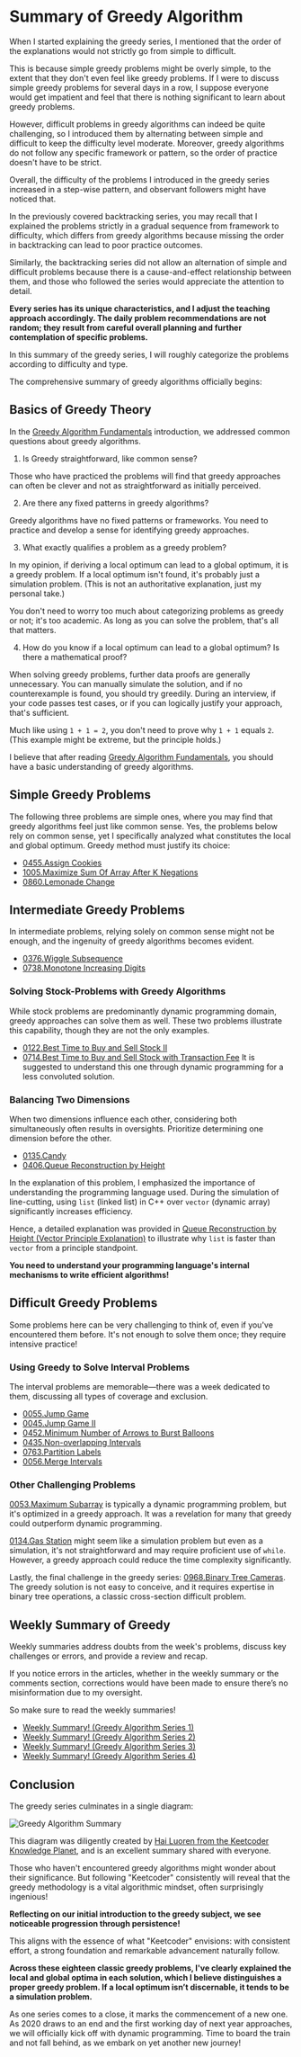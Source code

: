 # Summary of Greedy Algorithm

When I started explaining the greedy series, I mentioned that the order of the explanations would not strictly go from simple to difficult. 

This is because simple greedy problems might be overly simple, to the extent that they don't even feel like greedy problems. If I were to discuss simple greedy problems for several days in a row, I suppose everyone would get impatient and feel that there is nothing significant to learn about greedy problems.

However, difficult problems in greedy algorithms can indeed be quite challenging, so I introduced them by alternating between simple and difficult to keep the difficulty level moderate. Moreover, greedy algorithms do not follow any specific framework or pattern, so the order of practice doesn't have to be strict.

Overall, the difficulty of the problems I introduced in the greedy series increased in a step-wise pattern, and observant followers might have noticed that.

In the previously covered backtracking series, you may recall that I explained the problems strictly in a gradual sequence from framework to difficulty, which differs from greedy algorithms because missing the order in backtracking can lead to poor practice outcomes. 

Similarly, the backtracking series did not allow an alternation of simple and difficult problems because there is a cause-and-effect relationship between them, and those who followed the series would appreciate the attention to detail.

**Every series has its unique characteristics, and I adjust the teaching approach accordingly. The daily problem recommendations are not random; they result from careful overall planning and further contemplation of specific problems.**

In this summary of the greedy series, I will roughly categorize the problems according to difficulty and type.

The comprehensive summary of greedy algorithms officially begins:

## Basics of Greedy Theory

In the [Greedy Algorithm Fundamentals](https://keetcoder.com/problems/greedy-algorithm-fundamentals.html) introduction, we addressed common questions about greedy algorithms.

1. Is Greedy straightforward, like common sense?

Those who have practiced the problems will find that greedy approaches can often be clever and not as straightforward as initially perceived.

2. Are there any fixed patterns in greedy algorithms?

Greedy algorithms have no fixed patterns or frameworks. You need to practice and develop a sense for identifying greedy approaches.

3. What exactly qualifies a problem as a greedy problem?

In my opinion, if deriving a local optimum can lead to a global optimum, it is a greedy problem. If a local optimum isn't found, it's probably just a simulation problem. (This is not an authoritative explanation, just my personal take.)

You don't need to worry too much about categorizing problems as greedy or not; it's too academic. As long as you can solve the problem, that's all that matters.

4. How do you know if a local optimum can lead to a global optimum? Is there a mathematical proof?

When solving greedy problems, further data proofs are generally unnecessary. You can manually simulate the solution, and if no counterexample is found, you should try greedily. During an interview, if your code passes test cases, or if you can logically justify your approach, that's sufficient.

Much like using `1 + 1 = 2`, you don't need to prove why `1 + 1` equals `2`. (This example might be extreme, but the principle holds.)

I believe that after reading [Greedy Algorithm Fundamentals](https://keetcoder.com/problems/greedy-algorithm-fundamentals.html), you should have a basic understanding of greedy algorithms.

## Simple Greedy Problems

The following three problems are simple ones, where you may find that greedy algorithms feel just like common sense. Yes, the problems below rely on common sense, yet I specifically analyzed what constitutes the local and global optimum. Greedy method must justify its choice:

- [0455.Assign Cookies](https://keetcoder.com/problems/0455.assign-cookies.html)
- [1005.Maximize Sum Of Array After K Negations](https://keetcoder.com/problems/1005.maximize-sum-of-array-after-k-negations.html)
- [0860.Lemonade Change](https://keetcoder.com/problems/0860.lemonade-change.html)

## Intermediate Greedy Problems

In intermediate problems, relying solely on common sense might not be enough, and the ingenuity of greedy algorithms becomes evident.

- [0376.Wiggle Subsequence](https://keetcoder.com/problems/0376.wiggle-subsequence.html)
- [0738.Monotone Increasing Digits](https://keetcoder.com/problems/0738.monotone-increasing-digits.html)

### Solving Stock-Problems with Greedy Algorithms

While stock problems are predominantly dynamic programming domain, greedy approaches can solve them as well. These two problems illustrate this capability, though they are not the only examples.

- [0122.Best Time to Buy and Sell Stock II](https://keetcoder.com/problems/0122.best-time-to-buy-and-sell-stock-ii.html)
- [0714.Best Time to Buy and Sell Stock with Transaction Fee](https://keetcoder.com/problems/0714.best-time-to-buy-and-sell-stock-with-transaction-fee.html) It is suggested to understand this one through dynamic programming for a less convoluted solution.

### Balancing Two Dimensions

When two dimensions influence each other, considering both simultaneously often results in oversights. Prioritize determining one dimension before the other.

- [0135.Candy](https://keetcoder.com/problems/0135.candy.html)
- [0406.Queue Reconstruction by Height](https://keetcoder.com/problems/0406.queue-reconstruction-by-height.html)

In the explanation of this problem, I emphasized the importance of understanding the programming language used. During the simulation of line-cutting, using `list` (linked list) in C++ over `vector` (dynamic array) significantly increases efficiency.

Hence, a detailed explanation was provided in [Queue Reconstruction by Height (Vector Principle Explanation)](https://keetcoder.com/problems/queue-reconstruction-by-height-(vector-principle-explanation).html) to illustrate why `list` is faster than `vector` from a principle standpoint.

**You need to understand your programming language's internal mechanisms to write efficient algorithms!**

## Difficult Greedy Problems

Some problems here can be very challenging to think of, even if you've encountered them before. It's not enough to solve them once; they require intensive practice!

### Using Greedy to Solve Interval Problems

The interval problems are memorable—there was a week dedicated to them, discussing all types of coverage and exclusion.

- [0055.Jump Game](https://keetcoder.com/problems/0055.jump-game.html)
- [0045.Jump Game II](https://keetcoder.com/problems/0045.jump-game-ii.html)
- [0452.Minimum Number of Arrows to Burst Balloons](https://keetcoder.com/problems/0452.minimum-number-of-arrows-to-burst-balloons.html)
- [0435.Non-overlapping Intervals](https://keetcoder.com/problems/0435.non-overlapping-intervals.html)
- [0763.Partition Labels](https://keetcoder.com/problems/0763.partition-labels.html)
- [0056.Merge Intervals](https://keetcoder.com/problems/0056.merge-intervals.html)

### Other Challenging Problems

[0053.Maximum Subarray](https://keetcoder.com/problems/0053.maximum-subarray.html) is typically a dynamic programming problem, but it's optimized in a greedy approach. It was a revelation for many that greedy could outperform dynamic programming.

[0134.Gas Station](https://keetcoder.com/problems/0134.gas-station.html) might seem like a simulation problem but even as a simulation, it's not straightforward and may require proficient use of `while`. However, a greedy approach could reduce the time complexity significantly.

Lastly, the final challenge in the greedy series: [0968.Binary Tree Cameras](https://keetcoder.com/problems/0968.binary-tree-cameras.html). The greedy solution is not easy to conceive, and it requires expertise in binary tree operations, a classic cross-section difficult problem.

## Weekly Summary of Greedy

Weekly summaries address doubts from the week's problems, discuss key challenges or errors, and provide a review and recap.

If you notice errors in the articles, whether in the weekly summary or the comments section, corrections would have been made to ensure there’s no misinformation due to my oversight.

So make sure to read the weekly summaries!

- [Weekly Summary! (Greedy Algorithm Series 1)](https://keetcoder.com/problems/%E5%91%A8%E6%80%BB%E7%BB%93/20201126%E8%B4%AA%E5%BF%83%E5%91%A8%E6%9C%AB%E6%80%BB%E7%BB%93.html)
- [Weekly Summary! (Greedy Algorithm Series 2)](https://keetcoder.com/problems/%E5%91%A8%E6%80%BB%E7%BB%93/20201203%E8%B4%AA%E5%BF%83%E5%91%A8%E6%9C%AB%E6%80%BB%E7%BB%93.html)
- [Weekly Summary! (Greedy Algorithm Series 3)](https://keetcoder.com/problems/%E5%91%A8%E6%80%BB%E7%BB%93/20201217%E8%B4%AA%E5%BF%83%E5%91%A8%E6%9C%AB%E6%80%BB%E7%BB%93.html)
- [Weekly Summary! (Greedy Algorithm Series 4)](https://keetcoder.com/problems/%E5%91%A8%E6%80%BB%E7%BB%93/20201224%E8%B4%AA%E5%BF%83%E5%91%A8%E6%80%BB%E7%BB%93.html)

## Conclusion

The greedy series culminates in a single diagram: 

![Greedy Algorithm Summary](https://file1.kamacoder.com/i/algo/%E8%B4%AA%E5%BF%83%E6%80%BB%E7%BB%93water.png)

This diagram was diligently created by [Hai Luoren from the Keetcoder Knowledge Planet](https://keetcoder.com/problems/other/kstar.html), and is an excellent summary shared with everyone.

Those who haven't encountered greedy algorithms might wonder about their significance. But following "Keetcoder" consistently will reveal that the greedy methodology is a vital algorithmic mindset, often surprisingly ingenious!

**Reflecting on our initial introduction to the greedy subject, we see noticeable progression through persistence!**

This aligns with the essence of what "Keetcoder" envisions: with consistent effort, a strong foundation and remarkable advancement naturally follow.

**Across these eighteen classic greedy problems, I've clearly explained the local and global optima in each solution, which I believe distinguishes a proper greedy problem. If a local optimum isn’t discernable, it tends to be a simulation problem.**

As one series comes to a close, it marks the commencement of a new one. As 2020 draws to an end and the first working day of next year approaches, we will officially kick off with dynamic programming. Time to board the train and not fall behind, as we embark on yet another new journey!